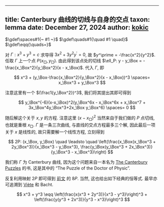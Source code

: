 
---
title: Canterbury 曲线的切线与自身的交点
taxon: lemma
date: December 27, 2024
author: [kokic](/kokic.md)
---

$\gdef\spaces#1{~ #1 ~}$
$\gdef\quads#1{\quad #1 \quad}$
$\gdef\eqq{\quads=}$

对 $\Gamma: x^3+y^3=c$ 求导得 $3x^2 + 3y^2y^\prime = 0$, 故 $y^\prime = -\frac{x^2}{y^2}$. 任取 $\Gamma$ 上一个点 $P(x_\Box, y_\Box)$. 由此得到该点处的切线 $\ell_P: y - y_\Box = -\frac{x_\Box^2}{y_\Box^2}(x - x_\Box)$. 代入 $\Gamma$, 即

$$ x^3 + (y_\Box-\frac{x_\Box^2}{y_\Box^2}(x - x_\Box))^3 \spaces= x_\Box^3 + y_\Box^3 $$

注意这里有一个 $(\frac1{y_\Box^2})^3$, 我们将其提出其即可得到

$$ y_\Box^{-6}(x-x_\Box)^2(y_\Box^6x - x_\Box^6x + x_\Box^7 + 3x_\Box^4y_\Box^3+2x_\Box y_\Box^6) \spaces= 0 $$ 

随后解这个关于 $x,y$ 的方程. 注意这里 $(x-x_\Box)^2$ 当然来自于我们做的 $P$ 点切线, 也就是重根 $x_\Box$. $\Gamma$ 是一条三次曲线, 与直线的交点方程最多三个解, 因此最后一项关于 $x$ 是线性的, 故只需要解一个线性方程, 立刻得到

$$ 2P: (x_\Box, y_\Box) \quad \leadsto \quad \left(\frac{x_\Box(x_\Box^3 + 2y_\Box^3)}{x_\Box^3 - y_\Box^3}, \frac{y_\Box(y_\Box^3 + 2x_\Box^3)}{y_\Box^3 - x_\Box^3}\right) $$

我们称 $\Gamma$ 为 Canterbury 曲线, 因为这个问题来自一本名为 [The Canterbury Puzzles](https://en.wikipedia.org/wiki/The_Canterbury_Puzzles) 的书, 这是其中的 “The Puzzle of the Doctor of Physic”. 

反复利用映射 $2P$ 即可得到 [前文](/mille-plateaux/canterbury-000B.md) 的 $8P$. 当然, 这也给出如下经典的恒等式. 最早亦可追溯到 [Viète](https://en.wikipedia.org/wiki/Fran%C3%A7ois_Vi%C3%A8te) 和 Bacht. 

$$ x^3 + y^3 \eqq \left(\frac{x(x^3 + 2y^3)}{x^3 - y^3}\right)^3 + \left(\frac{y(y^3 + 2x^3)}{y^3 - x^3}\right)^3 $$
